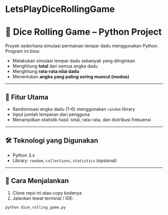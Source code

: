 # LetsPlayDiceRollingGame
# 🎲 Dice Rolling Game – Python Project

Proyek sederhana simulasi permainan lempar dadu menggunakan Python.  
Program ini bisa:
- Melakukan simulasi lempar dadu sebanyak yang diinginkan
- Menghitung **total** dari semua angka dadu
- Menghitung **rata-rata nilai dadu**
- Menentukan **angka yang paling sering muncul (modus)**

---

## 📌 Fitur Utama
- Randomisasi angka dadu (1–6) menggunakan `random` library
- Input jumlah lemparan dari pengguna
- Menampilkan statistik hasil: total, rata-rata, dan distribusi frekuensi

---

## 🛠️ Teknologi yang Digunakan
- Python 3.x
- Library: `random`, `collections`, `statistics` (opsional)

---

## 🚀 Cara Menjalankan
1. Clone repo ini atau copy kodenya
2. Jalankan lewat terminal / IDE:
```bash
python dice_rolling_game.py
